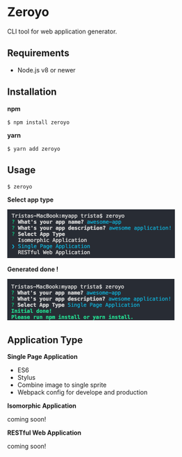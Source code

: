 # Zeroyo
CLI tool for web application generator.

## Requirements
+ Node.js v8 or newer

## Installation

**npm**

    $ npm install zeroyo

**yarn**

    $ yarn add zeroyo
## Usage

    $ zeroyo

**Select app type**

<img src="docs/screenshots/select-app.png">

**Generated done !**

<img src="docs/screenshots/initial-done.png">

## Application Type
**Single Page Application**

+ ES6
+ Stylus
+ Combine image to single sprite
+ Webpack config for develope and production

**Isomorphic Application**

coming soon!

**RESTful Web Application**

coming soon!
